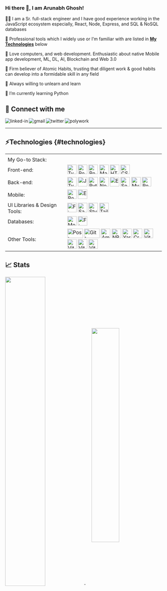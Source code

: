 ### Hi there 👋, I am Arunabh Ghosh!

👨‍💻 I am a Sr. full-stack engineer and I have good experience working in the JavaScript ecosystem especially, React, Node, Express, and SQL & NoSQL databases

🚀 Professional tools which I widely use or I'm familiar with are listed in **[My Technologies](#technologies)** below

🚀 Love computers, and web development. Enthusiastic about native Mobile app development, ML, DL, AI, Blockchain and Web 3.0

🚀 Firm believer of Atomic Habits, trusting that diligent work & good habits can develop into a formidable skill in any field

🚀 Always willing to unlearn and learn 

🌱 I’m currently learning Python

##  🤝 Connect with me
[<img align="left" alt="linked-in" src="https://img.shields.io/badge/linkedin-%230077B5.svg?&style=for-the-badge&logo=linkedin&logoColor=white" />](https://www.linkedin.com/in/arunabhghosh) [<img align="left" alt="gmail" src="https://img.shields.io/badge/Gmail-D14836?style=for-the-badge&logo=gmail&logoColor=white" />](mailto:arunabh.tech@gmail.com) [<img align="left" alt="twitter" src="https://img.shields.io/badge/twitter-%231DA1F2.svg?&style=for-the-badge&logo=twitter&logoColor=white" />](https://twitter.com/arunabhg9) [<img align="left" alt="polywork" src="https://img.shields.io/badge/polywork-9370DB.svg?&style=for-the-badge&logo=polywork&logoColor=white" />](https://www.polywork.com/arunabhghosh)
<!-- [<img align="left" alt="stack-overflow" src="https://img.shields.io/badge/stack%20overflow-FE7A16?logo=stack-overflow&logoColor=white&style=for-the-badge" />](https://stackoverflow.com/users/7157170/netyogi)        -->    &nbsp;&nbsp;

---

## ⚡Technologies {#technologies}

<table>
  <tr>
    <td></td>
    <td></td>
  </tr>
  <tr>
    <td>My Go-to Stack:</td>
    <td></td>
  </tr>
  <tr>
    <td>Front-end:</td>
    <td><img src="https://cdn.worldvectorlogo.com/logos/typescript.svg" alt="TypeScript Logo" width="30" height="30"/> <img src="https://cdn.worldvectorlogo.com/logos/react-2.svg" alt="React Logo" width="30" height="30"/> <img src="https://cdn.worldvectorlogo.com/logos/redux.svg" alt="Redux Logo" width=30" height="30"/> <img src="https://cdn.worldvectorlogo.com/logos/material-ui-1.svg" alt="Material-UI Logo" width="30" height="30"/> <img src="https://cdn.worldvectorlogo.com/logos/html-1.svg" alt="HTML5 Logo" width="30" height="30"/> <img src="https://cdn.worldvectorlogo.com/logos/css-3.svg" alt="CSS Logo" width="30" height="30"/>  </td>
  </tr>
  <tr>
    <td>Back-end:</td>
    <td><img src="https://cdn.worldvectorlogo.com/logos/typescript.svg" alt="TypeScript Logo" width="30" height="30"/> <img src="https://cdn.worldvectorlogo.com/logos/logo-javascript.svg" alt="JavaScript Logo" width="30" height="30"/> <img src="https://cdn.worldvectorlogo.com/logos/python-5.svg" alt="Python Logo" width="30" height="30"/> <img src="https://cdn.worldvectorlogo.com/logos/nodejs-icon.svg" alt="NodeJs Logo" width="30" height="30"/> <img src="https://www.vectorlogo.zone/logos/expressjs/expressjs-icon.svg" alt="Express Logo" width="30" height="30"/> <img src="https://www.vectorlogo.zone/logos/sequelizejs/sequelizejs-icon.svg" alt="Sequelize logo" width="30" height="30" /> <img src="https://cdn.worldvectorlogo.com/logos/mysql-6.svg" alt="MySQL Logo" width="30" height="30"/> <img src="https://cdn.worldvectorlogo.com/logos/redis.svg" alt="Redis Logo" width="30" height="30" /> </td>
  </tr>
  <tr>
    <td>Mobile:</td>
    <td><img src="https://cdn.worldvectorlogo.com/logos/react-native-1.svg" alt="React Native Logo" width="30" height="30"/> <img src="https://cdn.worldvectorlogo.com/logos/expo-go-app.svg" alt="Expo Logo" width="30" height="30" /> 
    </td>
  </tr>
  <tr>
    <td>UI Libraries & Design Tools:</td>
    <td><img src="https://cdn.worldvectorlogo.com/logos/figma-1.svg" alt="Figma Logo" width="30" height="30"/> <img src="https://cdn.worldvectorlogo.com/logos/sass-1.svg" alt="Sass Logo" width="30" height="30"/> <img src="https://cdn.worldvectorlogo.com/logos/styled-components-1.svg" alt="Styled Components Logo" width="30" height="30"/> <img src="https://cdn.worldvectorlogo.com/logos/tailwind-css-2.svg" alt="Tailwind CSS Logo" width="30" height="30"/>
      </td> 
  </tr>
  <tr>
    <td>Databases:</td>
    <td><img src="https://cdn.worldvectorlogo.com/logos/mongodb-icon-1.svg" alt="MongoDB Logo" width="30" height="30" /> <img src="https://cdn.worldvectorlogo.com/logos/firebase-1.svg" alt="Firebase Logo" width="30" height="30" /></td>
  </tr>
  <tr>
    <td>Other Tools:</td>
    <td><img src="https://cdn.worldvectorlogo.com/logos/postman.svg" alt="Postman Logo" width="50" height="30"/> <img src="https://cdn.worldvectorlogo.com/logos/git.svg" alt="Git Logo" width="50" height="30"/> <img src="https://cdn.worldvectorlogo.com/logos/aws-2.svg" alt="Amazon Web Services Logo" width="30" height="30"/> <img src="https://cdn.worldvectorlogo.com/logos/npm.svg" alt="NPM Logo" width="30" height="30"/> <img src="https://cdn.worldvectorlogo.com/logos/yarn.svg" alt="Yarn Logo" width="30" height="30"/> <img src="https://cdn.worldvectorlogo.com/logos/create-react-app.svg" alt="Create React App Logo" width="30" height="30"/> <img src="https://cdn.worldvectorlogo.com/logos/vitejs.svg" alt="Vitejs Logo" width="30" height="30"/> <img src="https://cdn.worldvectorlogo.com/logos/microsoft-windows-22.svg" alt="Vitejs Logo" width="30" height="30"/> <img src="https://cdn.worldvectorlogo.com/logos/linux-tux.svg" alt="Vitejs Logo" width="30" height="30"/> <img src="https://cdn.worldvectorlogo.com/logos/ubuntu-4.svg" alt="Vitejs Logo" width="30" height="30"/></td>
  </tr>
</table>

## &#x1f4c8; Stats

<a href="#">
  <img align="center" src="https://github-readme-stats.vercel.app/api?username=arunabhg&show_icons=true&count_private=true&theme=radical" width="50.5%" />
</a> &nbsp;&nbsp;&nbsp;&nbsp;

<a href="#">
  <img align="center" src="https://github-readme-stats.vercel.app/api/top-langs?username=arunabhg&count_private=true&theme=radical&layout=compact" width="42%" />
</a>


         









<!--
**arunabhg/arunabhg** is a ✨ _special_ ✨ repository because its `README.md` (this file) appears on your GitHub profile.

Here are some ideas to get you started:

- 🔭 I’m currently working on ...
- 🌱 I’m currently learning ...
- 👯 I’m looking to collaborate on ...
- 🤔 I’m looking for help with ...
- 💬 Ask me about ...
- 📫 How to reach me: ...
- 😄 Pronouns: ...
- ⚡ Fun fact: ...
-->
